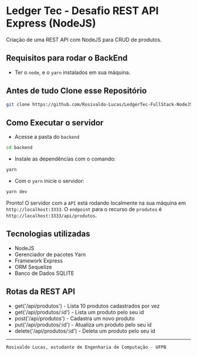# Ledger Tec - Desafio REST API Express (NodeJS)

Criação de uma REST API com NodeJS para CRUD de produtos.

## Requisitos para rodar o BackEnd

- Ter o `node`, e o `yarn` instalados em sua máquina.

## Antes de tudo Clone esse Repositório

```bash
git clone https://github.com/Rosivaldo-Lucas/LedgerTec-FullStack-NodeJS.git
```

## Como Executar o servidor

- Acesse a pasta do `backend`

```bash
cd backend
```

- Instale as dependências com o comando:

```bash
yarn
```

- Com o `yarn` inicie o servidor:

```bash
yarn dev
```

Pronto! O servidor com a `API` está rodando localmente na sua máquina em `http://localhost:3333`. O `endpoint` para o recurso de `produtos` é `http://localhost:3333/api/produtos`.

## Tecnologias utilizadas

- NodeJS
- Gerenciador de pacotes Yarn
- Framework Express
- ORM Sequelize
- Banco de Dados SQLITE

## Rotas da REST API

- get('/api/produtos') - Lista 10 produtos cadastrados por vez
- get('/api/produtos/:id') - Lista um produto pelo seu id
- post('/api/produtos') - Cadastra um novo produto
- put('/api/produtos/:id') - Atualiza um produto pelo seu id
- delete('/api/produtos/:id') - Deleta um produto pelo seu id

---

`Rosivaldo Lucas, estudante de Engenharia de Computação - UFPB`
